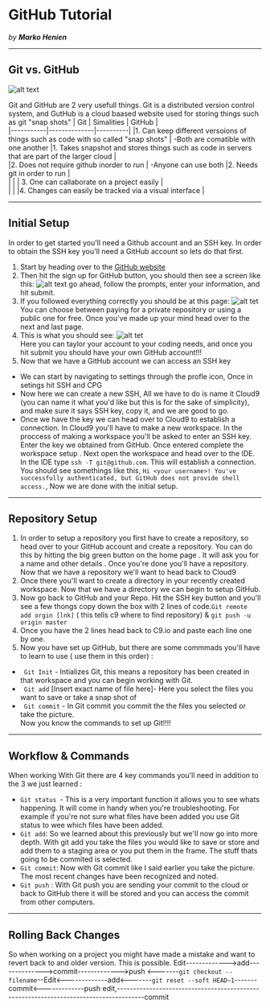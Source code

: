 # GitHub Tutorial

_by **Marko Henien**_

---

## Git vs. GitHub
![alt text](http://1.bp.blogspot.com/-WY2YpNr3W6g/UY6tZAc-H3I/AAAAAAAABLY/xJ9x3wIY8V8/s800/Github2.png)


Git and GitHub are 2 very usefull things. Git is a distributed version control system, and GutHub is a cloud baased website used for storing things such as git "snap shots"
|  Git      | Simalities   |  GitHub  |   
|-----------|--------------|----------|
|1. Can keep different versoions of things such as code with so called "snap shots"  | -Both are comatible with one another |1.  Takes snapshot and stores things such as code in servers that are part of the larger cloud   |   
|2. Does not require github inorder to run | -Anyone can use both |2. Needs git in order to run  |  
|          |   | 3. One can callaborate on a project easily  |  
| | |4. Changes can easily be tracked via a visual interface  |

---
## Initial Setup
In order to get started you'll need a Github account and an SSH key. In order to obtain the SSH key you'll need a GitHub account so lets do that first.
1. Start by heading over to the [GitHub website](https://github.com/)
2. Then hit the sign up for GitHub button, you should then see a screen like this:
![alt text](https://www.wikihow.com/images/2/2c/Join-github-1.jpg)
go ahead, follow the prompts, enter your information, and hit submit.
3. If you followed everything correctly you should be at this page:
![alt tet](https://www.wikihow.com/images/2/20/Join-github-4.jpg)                      
You can choose between paying for a private repository or using a public one for free. Once you've made up your mind head over to the next and last page.
4. This is what you should see:
![alt tet](https://www.wikihow.com/images/8/88/Join-github-5.jpg)                                   
Here you can taylor your account to your coding needs, and once you hit submit you should have your own GitHub account!!!
5. Now that we have a GitHub account we can access an SSH key
* We can start by navigating to settings through the profle icon, Once in setings hit SSH and CPG
* Now here we can create a new SSH, All we have to do is name it Cloud9 (you can name it what you'd like but this is for the sake of simplicity), and make sure it says SSH key, copy it, and we are good to go. 
* Once we have the key we can head over to Cloud9 to establish a connection. In Cloud9 you'll have to make a new workspace. In the proccess of making a workspace you'll be asked to enter an SSH key. Enter the key we obtained from GitHub. Once entered complete the workspace setup . Next open the workspace and head over to the IDE. In the IDE type ```ssh -T git@github.com```. This will establish a connection. You should see somethings like this, ```Hi <your username>! You've successfully authenticated, but GitHub does not provide shell access.```,
Now we are done with the initial setup.
---
## Repository Setup
1. In order to setup a repository you first have to create a repository, so head over to your GitHub account and create a repository. You can do this by hitting the big green button on the home page . It will ask you for a name and other details . Once you're done you'll have a repository. Now that we have a repository we'll want to head back to Cloud9 
2. Once there you'll want to create a directory in your recently created workspace. Now that we have a directory we can begin to setup GitHub.
3. Now go back to GitHub and your Repo. Hit the SSH key button and you'll see a few thongs copy down the box with 2 lines of code.```Git remote add orgin [lnk]``` ( this tells c9 where to find repository) & ``` git push -u origin master ```
4. Once you have the 2 lines head back to C9.io and paste each line one by one.
5. Now you have set up GitHub, but there are some commmads you'll have to learn to use ( use them in this order) :
* ` Git Init` - Intializes Git, this means a repository has been created in that workspace and you can begin working with Git.  
* ` Git add` [Insert exact name of file here]- Here you select the files you want to save or take a snap shot of 
* ` Git commit` - In Git commit you commit the the files you selected or take the picture.  
Now you know the commands to set up Git!!!!


---
## Workflow & Commands
When working With Git there are 4 key commands you'll need in addition to the 3 we just learned :
* `Git status `- This is a very important function it allows you to see whats happening. It will come in handy when you're troubleshooting. For example if you're not sure what files have been added you use Git status to wee which files have been added.
* `Git add`: So we learned about this previously but we'll now go into more depth. With git add you take the files you would like to save or store and add them to a staging area or you put them in the frame. The stuff thats going to be commited is selected.
* `Git commit`: Now with Git commit like I said earlier you take the picture. The most recent changes have been recognized and noted.
* `Git push` : With Git push you are sending your commit to the cloud or back to GitHub there it will be stored and you can access the commit from other computers.
---
## Rolling Back Changes
So when working on a project you might have made a mistake and want to revert back to and older version. This is possible.
Edit------------->add-------------->commit------------->push
 <-------`git checkout -- filename`--Edit<-------------add<-------`git reset --soft HEAD~1`-------commit<-------------push
edit,--------------------------------------------------------------------------------------commit





